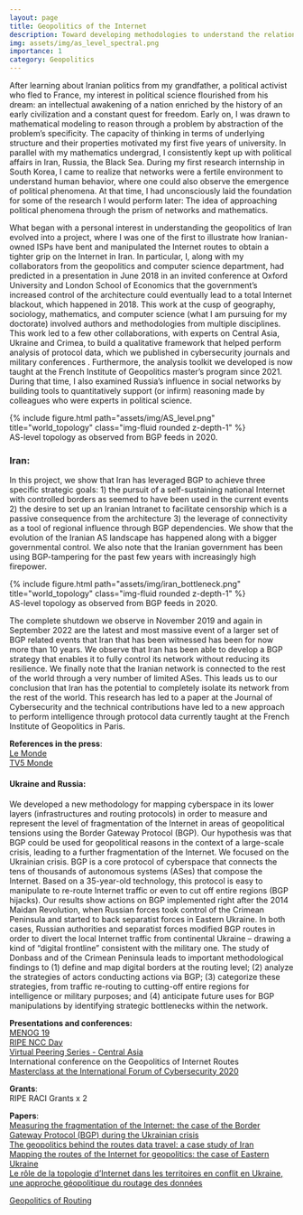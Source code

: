 ```yaml
---
layout: page
title: Geopolitics of the Internet
description: Toward developing methodologies to understand the relationship between the Internet and people.
img: assets/img/as_level_spectral.png
importance: 1
category: Geopolitics
---
```


After learning about Iranian politics from my grandfather, a political activist who fled to France, my interest in political science flourished from his dream: an intellectual awakening of a nation enriched by the history of an early civilization and a constant quest for freedom. Early on, I was drawn to mathematical modeling to reason through a problem by abstraction of the problem’s specificity. The capacity of thinking in terms of underlying structure and their properties motivated my first five years of university. In parallel with my mathematics undergrad, I consistently kept up with political affairs in Iran, Russia, the Black Sea. During my first research internship in South Korea, I came to realize that networks were a fertile environment to understand human behavior, where one could also observe the emergence of political phenomena. At that time, I had unconsciously laid the foundation for some of the research I would perform later: The idea of approaching political phenomena through the prism of networks and mathematics.

What began with a personal interest in understanding the geopolitics of Iran evolved into a project, where I was one of the first to illustrate how Iranian-owned ISPs have bent and manipulated the Internet routes to obtain a tighter grip on the Internet in Iran. In particular, I, along with my collaborators from the geopolitics and computer science department, had predicted in a presentation in June 2018 in an invited conference at Oxford University and London School of Economics that the government’s increased control of the architecture could eventually lead to a total Internet blackout, which happened in 2018. This work at the cusp of geography, sociology, mathematics, and computer science (what I am pursuing for my doctorate) involved authors and methodologies from multiple disciplines. This work led to a few other collaborations, with experts on Central Asia, Ukraine and Crimea, to build a qualitative framework that helped perform analysis of protocol data, which we published in cybersecurity journals and military conferences . Furthermore, the analysis toolkit we developed is now taught at the French Institute of Geopolitics master’s program since 2021. During that time, I also examined Russia’s influence in social networks by building tools to quantitatively support (or infirm) reasoning made by colleagues who were experts in political science.  


<div class="row">
    <div class="col-sm mt-3 mt-md-0">
        {% include figure.html path="assets/img/AS_level.png" title="world_topology" class="img-fluid rounded z-depth-1" %}
    </div>
</div>
<div class="caption">
  AS-level topology as observed from BGP feeds in 2020.
</div>


### Iran:

In this project, we show that Iran has leveraged BGP to achieve three specific strategic goals: 1) the pursuit of a self-sustaining national Internet with controlled borders as seemed to have been used in the current events 2) the desire to set up an Iranian Intranet to facilitate censorship which is a passive consequence from the architecture 3) the leverage of connectivity as a tool of regional influence through BGP dependencies. We show that the evolution of the Iranian AS landscape has happened along with a bigger governmental control.
We also note that the Iranian government has been using BGP-tampering for the past few years with increasingly high firepower.
<div class="row">
    <div class="col-sm mt-3 mt-md-0">
        {% include figure.html path="assets/img/iran_bottleneck.png" title="world_topology" class="img-fluid rounded z-depth-1" %}
    </div>
</div>
<div class="caption">
  AS-level topology as observed from BGP feeds in 2020.
</div>

The complete shutdown we observe in November 2019 and again in September 2022 are the latest and most massive event of a larger set of BGP related events that Iran that has been witnessed has been for now more than 10 years. We observe that Iran has been able to develop a BGP strategy that enables it to fully control its network without reducing its resilience. We finally note that the Iranian network is connected to the rest of the world through a very number of limited ASes. This leads us to our conclusion that Iran has the potential to completely isolate its network from the rest of the world. This research has led to a paper at the Journal of Cybersecurity and the technical contributions have led to a new approach to perform intelligence through protocol data currently taught at the French Institute of Geopolitics in Paris.

**References in the press**:<br>
 <a href="https://www.lemonde.fr/pixels/article/2019/11/20/internet-coupe-en-iran-le-niveau-de-sophistication-de-ce-blocage-est-une-premiere_6019883_4408996.html">Le Monde</a> <br>
<a href ="https://t.co/rsmSHvLoac">TV5 Monde</a>

#### Ukraine and Russia:

We developed a new methodology for mapping cyberspace in its lower layers
(infrastructures and routing protocols) in order to measure and represent the level
of fragmentation of the Internet in areas of geopolitical tensions using the Border
Gateway Protocol (BGP). Our hypothesis was that BGP could be used for geopolitical
reasons in the context of a large-scale crisis, leading to a further fragmentation of the
Internet. We focused on the Ukrainian crisis.
BGP is a core protocol of cyberspace that connects the tens of thousands of autonomous
systems (ASes) that compose the Internet. Based on a 35-year-old technology, this
protocol is easy to manipulate to re-route Internet traffic or even to cut off entire
regions (BGP hijacks). Our results show actions on BGP implemented right after
the 2014 Maidan Revolution, when Russian forces took control of the Crimean
Peninsula and started to back separatist forces in Eastern Ukraine. In both cases,
Russian authorities and separatist forces modified BGP routes in order to divert the
local Internet traffic from continental Ukraine – drawing a kind of “digital frontline”
consistent with the military one. The study of Donbass and of the Crimean Peninsula
leads to important methodological findings to (1) define and map digital borders at
the routing level; (2) analyze the strategies of actors conducting actions via BGP;
(3) categorize these strategies, from traffic re-routing to cutting-off entire regions for
intelligence or military purposes; and (4) anticipate future uses for BGP manipulations
by identifying strategic bottlenecks within the network.




**Presentations and conferences:** <br>
<a href="https://www.menog.org/meetings/menog-19/agenda/loqman-salamatian/">MENOG 19</a><br>
<a href="https://www.ripe.net/participate/meetings/regional-meetings/ripe-ncc-day-moscow/loqman-salamatian">RIPE NCC Day</a><br>
<a href="https://nog.fi/meeting/2022.06/ripe-ncc-update.pdf">Virtual Peering Series - Central Asia</a><br>
International conference on the Geopolitics of Internet Routes<br>
<a href="https://app.swapcard.com/widget/event/fic-2020/planning/UGxhbm5pbmdfOTM4ODE="> Masterclass at the International Forum of Cybersecurity 2020</a>

**Grants**: <br>
RIPE RACI Grants x 2

**Papers**: <br>
<a href="https://scholar.google.com/citations?view_op=view_citation&hl=fr&user=wfIuIdMAAAAJ&citation_for_view=wfIuIdMAAAAJ:9yKSN-GCB0IC">Measuring the fragmentation of the Internet: the case of the Border Gateway Protocol (BGP) during the Ukrainian crisis</a><br>
<a href="https://scholar.google.com/citations?view_op=view_citation&hl=fr&user=wfIuIdMAAAAJ&citation_for_view=wfIuIdMAAAAJ:d1gkVwhDpl0C">The geopolitics behind the routes data travel: a case study of Iran</a><br>
<a href="https://scholar.google.com/citations?view_op=view_citation&hl=fr&user=wfIuIdMAAAAJ&citation_for_view=wfIuIdMAAAAJ:IjCSPb-OGe4C">Mapping the routes of the Internet for geopolitics: the case of Eastern Ukraine</a><br>
<a href="https://scholar.google.com/citations?view_op=view_citation&hl=fr&user=wfIuIdMAAAAJ&citation_for_view=wfIuIdMAAAAJ:UeHWp8X0CEIC">Le rôle de la topologie d’Internet dans les territoires en conflit en Ukraine, une approche géopolitique du routage des données</a> <br>

<a href="https://scholar.google.com/citations?view_op=view_citation&hl=fr&user=wfIuIdMAAAAJ&citation_for_view=wfIuIdMAAAAJ:Tyk-4Ss8FVUC">Geopolitics of Routing</a>
